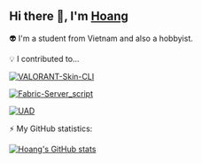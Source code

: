 ## Hi there 👋, I'm [Hoang](https://links.hoangtheboss.xyz)

👽 I'm a student from Vietnam and also a hobbyist.

💡 I contributed to... 

[![VALORANT-Skin-CLI](https://github-readme-stats.vercel.app/api/pin/?username=colinhartigan&repo=valorant-skin-cli&theme=outrun&show_owner=true)](https://github.com/colinhartigan/valorant-skin-cli)

[![Fabric-Server_script](https://github-readme-stats.vercel.app/api/pin/?username=terminada&repo=fabric-server-script&theme=outrun&show_owner=true)](https://github.com/terminada/fabric-server-script)

[![UAD](https://github-readme-stats.vercel.app/api/pin/?username=TachibanaYui&repo=UniversalAnimeDownloader&theme=outrun&show_owner=true)](https://github.com/TachibanaYui/UniversalAnimeDownloader)

⚡ My GitHub statistics:

[![Hoang's GitHub stats](https://github-readme-stats.vercel.app/api?username=HoangTheBoss&show_icons=true&show_icons=true&theme=outrun&include_all_commits=true&count_private=true)](https://github.com/HoangTheBoss/)

